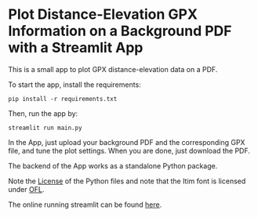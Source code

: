 # Plot Distance-Elevation GPX Information on a Background PDF with a Streamlit App

This is a small app to plot GPX distance-elevation data on a PDF.

To start the app, install the requirements:
```
pip install -r requirements.txt
```
Then, run the app by:
```
streamlit run main.py
```

In the App, just upload your background PDF and the corresponding GPX file, and tune
the plot settings. When you are done, just download the PDF.

The backend of the App works as a standalone Python package.

Note the [License](License) of the Python files and note that the Itim font is licensed 
under [OFL](Itim/OFL.txt).

The online running streamlit can be found 
[here](https://saralajew-plot-gpx-on-pdf-main-x6k0ay.streamlitapp.com).